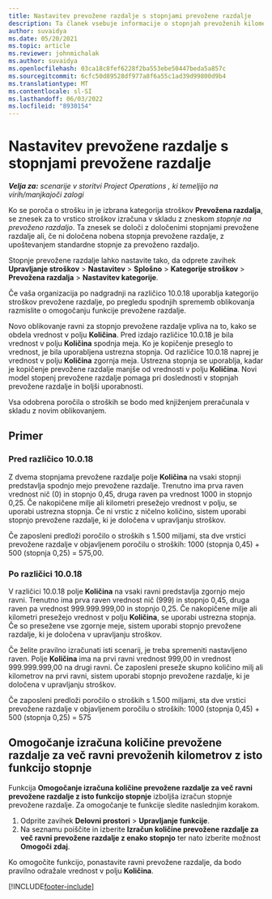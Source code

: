 ```yaml
---
title: Nastavitev prevožene razdalje s stopnjami prevožene razdalje
description: Ta članek vsebuje informacije o stopnjah prevoženih kilometrov in stopnjah stopnje prevoženih kilometrov.
author: suvaidya
ms.date: 05/20/2021
ms.topic: article
ms.reviewer: johnmichalak
ms.author: suvaidya
ms.openlocfilehash: 03ca18c8fef6228f2ba553ebe50447beda5a857c
ms.sourcegitcommit: 6cfc50d89528df977a8f6a55c1ad39d99800d9b4
ms.translationtype: MT
ms.contentlocale: sl-SI
ms.lasthandoff: 06/03/2022
ms.locfileid: "8930154"
---
```

# <a name="set-up-mileage-using-mileage-rate-tiers"></a>Nastavitev prevožene razdalje s stopnjami prevožene razdalje

_**Velja za:** scenarije v storitvi Project Operations , ki temeljijo na virih/manjkajoči zalogi_

Ko se poroča o strošku in je izbrana kategorija stroškov **Prevožena razdalja**, se znesek za to vrstico stroškov izračuna v skladu z zneskom *stopnje na prevoženo razdaljo*. Ta znesek se določi z določenimi stopnjami prevožene razdalje ali, če ni določena nobena stopnja prevožene razdalje, z upoštevanjem standardne stopnje za prevoženo razdaljo. 

Stopnje prevožene razdalje lahko nastavite tako, da odprete zavihek **Upravljanje stroškov** > **Nastavitev** > **Splošno** > **Kategorije stroškov** > **Prevožena razdalja** > **Nastavitev kategorije**.

Če vaša organizacija po nadgradnji na različico 10.0.18 uporablja kategorijo stroškov prevožene razdalje, po pregledu spodnjih sprememb oblikovanja razmislite o omogočanju funkcije prevožene razdalje. 

Novo oblikovanje ravni za stopnjo prevožene razdalje vpliva na to, kako se obdela vrednost v polju **Količina**. Pred izdajo različice 10.0.18 je bila vrednost v polju **Količina** spodnja meja. Ko je kopičenje preseglo to vrednost, je bila uporabljena ustrezna stopnja.  Od različice 10.0.18 naprej je vrednost v polju **Količina** zgornja meja. Ustrezna stopnja se uporablja, kadar je kopičenje prevožene razdalje manjše od vrednosti v polju **Količina**.  Novi model stopenj prevožene razdalje pomaga pri doslednosti v stopnjah prevožene razdalje in boljši uporabnosti.   

Vsa odobrena poročila o stroških se bodo med knjiženjem preračunala v skladu z novim oblikovanjem.

## <a name="example"></a>Primer
 
### <a name="before-version-10018"></a>Pred različico 10.0.18
Z dvema stopnjama prevožene razdalje polje **Količina** na vsaki stopnji predstavlja spodnjo mejo prevožene razdalje. Trenutno ima prva raven vrednost nič (0) in stopnjo 0,45, druga raven pa vrednost 1000 in stopnjo 0,25. Če nakopičene milje ali kilometri presežejo vrednost v polju, se uporabi ustrezna stopnja. Če ni vrstic z ničelno količino, sistem uporabi stopnjo prevožene razdalje, ki je določena v upravljanju stroškov. 
 
Če zaposleni predloži poročilo o stroških s 1.500 miljami, sta dve vrstici prevožene razdalje v objavljenem poročilu o stroških: 1000 (stopnja 0,45) + 500 (stopnja 0,25) = 575,00.

### <a name="after-version-10018"></a>Po različici 10.0.18
V različici 10.0.18 polje **Količina** na vsaki ravni predstavlja zgornjo mejo ravni. Trenutno ima prva raven vrednost nič (999) in stopnjo 0,45, druga raven pa vrednost 999.999.999,00 in stopnjo 0,25. Če nakopičene milje ali kilometri presežejo vrednost v polju **Količina**, se uporabi ustrezna stopnja. Če so presežene vse zgornje meje, sistem uporabi stopnjo prevožene razdalje, ki je določena v upravljanju stroškov. 
 
Če želite pravilno izračunati isti scenarij, je treba spremeniti nastavljeno raven. Polje **Količina** ima na prvi ravni vrednost 999,00 in vrednost 999.999.999,00 na drugi ravni. Če zaposleni preseže skupno količino milj ali kilometrov na prvi ravni, sistem uporabi stopnjo prevožene razdalje, ki je določena v upravljanju stroškov. 
  
Če zaposleni predloži poročilo o stroških s 1.500 miljami, sta dve vrstici prevožene razdalje v objavljenem poročilu o stroških: 1000 (stopnja 0,45) + 500 (stopnja 0,25) = 575

## <a name="enable-the-mileage-amount-calculation-for-multiple-mileage-tiers-with-same-rate-feature"></a>Omogočanje izračuna količine prevožene razdalje za več ravni prevoženih kilometrov z isto funkcijo stopnje

Funkcija **Omogočanje izračuna količine prevožene razdalje za več ravni prevožene razdalje z isto funkcijo stopnje** izboljša izračun stopnje prevožene razdalje. Za omogočanje te funkcije sledite naslednjim korakom.

1. Odprite zavihek **Delovni prostori** > **Upravljanje funkcije**. 
2. Na seznamu poiščite in izberite **Izračun količine prevožene razdalje za več ravni prevožene razdalje z enako stopnjo** ter nato izberite možnost **Omogoči zdaj**.

Ko omogočite funkcijo, ponastavite ravni prevožene razdalje, da bodo pravilno odražale vrednost v polju **Količina**. 


[!INCLUDE[footer-include](../includes/footer-banner.md)]
